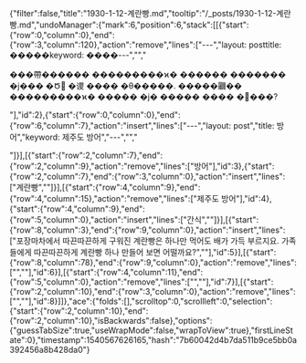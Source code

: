 {"filter":false,"title":"1930-1-12-계란빵.md","tooltip":"/_posts/1930-1-12-계란빵.md","undoManager":{"mark":6,"position":6,"stack":[[{"start":{"row":0,"column":0},"end":{"row":3,"column":120},"action":"remove","lines":["---","layout: posttitle: �����keyword: ����---","","<p>���帶������ ���������ϰ� ������ ������� �ϳ��� �Ծ �谡 ���� �θ�����. �����鿡�� ���������ϰ� ����� �ϳ� ����� ���� ����?</p>"],"id":2},{"start":{"row":0,"column":0},"end":{"row":6,"column":7},"action":"insert","lines":["---","layout: post","title: 방어","keyword: 제주도 방어","---","","<p></p>"]}],[{"start":{"row":2,"column":7},"end":{"row":2,"column":9},"action":"remove","lines":["방어"],"id":3},{"start":{"row":2,"column":7},"end":{"row":3,"column":0},"action":"insert","lines":["계란빵",""]}],[{"start":{"row":4,"column":9},"end":{"row":4,"column":15},"action":"remove","lines":["제주도 방어"],"id":4},{"start":{"row":4,"column":9},"end":{"row":5,"column":0},"action":"insert","lines":["간식",""]}],[{"start":{"row":8,"column":3},"end":{"row":9,"column":0},"action":"insert","lines":["포장마차에서 따끈따끈하게 구워진 계란빵은 하나만 먹어도 배가 가득 부르지요. 가족들에게 따끈따끈하게 계란빵 하나 만들어 보면 어떨까요?",""],"id":5}],[{"start":{"row":8,"column":78},"end":{"row":9,"column":0},"action":"remove","lines":["",""],"id":6}],[{"start":{"row":4,"column":11},"end":{"row":5,"column":0},"action":"remove","lines":["",""],"id":7}],[{"start":{"row":2,"column":10},"end":{"row":3,"column":0},"action":"remove","lines":["",""],"id":8}]]},"ace":{"folds":[],"scrolltop":0,"scrollleft":0,"selection":{"start":{"row":2,"column":10},"end":{"row":2,"column":10},"isBackwards":false},"options":{"guessTabSize":true,"useWrapMode":false,"wrapToView":true},"firstLineState":0},"timestamp":1540567626165,"hash":"7b60042d4b7da511b9ce5bb0a392456a8b428da0"}